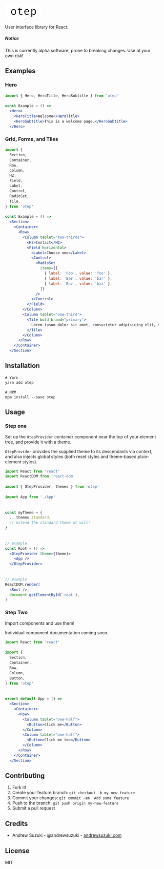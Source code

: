 ![otep logo](/logo/logo.png?raw=true "otep")

User interface library for React.

##### Notice

This is currently alpha software, prone to breaking changes. Use at your own risk!

## Examples

### Hero

```jsx
import { Hero, HeroTitle, HeroSubtitle } from 'otep'

const Example = () =>
  <Hero>
    <HeroTitle>Welcome</HeroTitle>
    <HeroSubtitle>This is a welcome page.</HeroSubtitle>
  </Hero>
```

### Grid, Forms, and Tiles

```jsx
import {
  Section,
  Container,
  Row,
  Column,
  H2,
  Field,
  Label,
  Control,
  RadioSet,
  Tile,
} from 'otep'

const Example = () =>
  <Section>
    <Container>
      <Row>
        <Column tablet="two-thirds">
          <H2>Contact</H2>
          <Field horizontal>
            <Label>Choose one</Label>
            <Control>
              <RadioSet
                items={[
                  { label: 'Foo', value: 'foo' },
                  { label: 'Bar', value: 'bar' },
                  { label: 'Baz', value: 'baz' },
                ]}
              />
            </Control>
          </Field>
        </Column>
        <Column tablet="one-third">
          <Tile bold brand="primary">
            Lorem ipsum dolor sit amet, consectetur adipisicing elit, sed eiusmod tempor incididunt ut labore et dolore magna aliqua.
          </Tile>
        </Column>
      </Row>
    </Container>
  </Section>
```

## Installation

```
# Yarn
yarn add otep

# NPM
npm install --save otep
```

## Usage

### Step one

Set up the `OtepProvider` container component near the top of your element tree, and provide it with a theme.

`OtepProvider` provides the supplied theme to its descendants via context, and also injects
global styles (both reset styles and theme-based plain-element styles).

```jsx
import React from 'react'
import ReactDOM from 'react-dom'

import { OtepProvider, themes } from 'otep'

import App from './App'


const myTheme = {
  ...themes.standard,
  // extend the standard theme at will!
}


// example
const Root = () =>
  <OtepProvider theme={theme}>
    <App />
  </OtepProvider>


// example
ReactDOM.render(
  <Root />,
  document.getElementById('root'),
)
```

### Step Two

Import components and use them!

Individual component documentation coming soon.

```jsx
import React from 'react'

import {
  Section,
  Container,
  Row,
  Column,
  Button,
} from 'otep'


export default App = () =>
  <Section>
    <Container>
      <Row>
        <Column tablet="one-half">
          <Button>Click me</Button>
        </Column>
        <Column tablet="one-half">
          <Button>Click me too</Button>
        </Column>
      </Row>
    </Container>
  </Section>

```

## Contributing

1. Fork it!
2. Create your feature branch: `git checkout -b my-new-feature`
3. Commit your changes: `git commit -am 'Add some feature'`
4. Push to the branch: `git push origin my-new-feature`
5. Submit a pull request

## Credits

* Andrew Suzuki - @andrewsuzuki - [andrewsuzuki.com](http://andrewsuzuki.com)

## License

MIT
